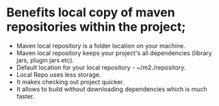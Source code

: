 # Benefits local copy of maven repositories within the project; 
* Maven local repository is a folder location on your machine.
* Maven local repository keeps your project's all dependencies (library jars, plugin jars etc).
* Default location for your local repository - ~/m2./repository.
* Local Repo uses less storage.
* It makes checking out project quicker.
* It allows to build without downloading dependencies which is much faster.